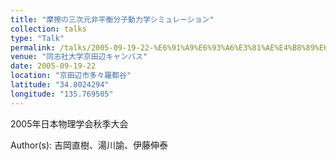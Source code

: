 ```yaml
---
title: "摩擦の三次元非平衡分子動力学シミュレーション"
collection: talks
type: "Talk"
permalink: /talks/2005-09-19-22-%E6%91%A9%E6%93%A6%E3%81%AE%E4%B8%89%E6%AC%A1%E5%85%83%E9%9D%9E%E5%B9%B3%E8%A1%A1%E5%88%86%E5%AD%90%E5%8B%95%E5%8A%9B%E5%AD%A6%E3%82%B7%E3%83%9F%E3%83%A5%E3%83%AC%E3%83%BC%E3%82%B7
venue: "同志社大学京田辺キャンパス"
date: 2005-09-19-22
location: "京田辺市多々羅都谷"
latitude: "34.8024294"
longitude: "135.769505"
---
```


2005年日本物理学会秋季大会

Author(s): 吉岡直樹、湯川諭、伊藤伸泰
